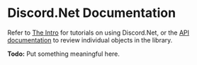 
# Discord.Net Documentation

Refer to [The Intro](guides/intro.md) for tutorials on using Discord.Net, or the [API documentation](api/index.md) to review individual objects in the library.

**Todo:** Put something meaningful here.